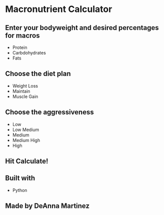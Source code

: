 # Macronutrient Calculator

## Enter your bodyweight and desired percentages for macros
* Protein
* Carbdohydrates
* Fats

## Choose the diet plan
* Weight Loss
* Maintain
* Muscle Gain

## Choose the aggressiveness
* Low
* Low Medium
* Medium
* Medium High
* High

## Hit Calculate!

## Built with 
* Python

## Made by DeAnna Martinez

